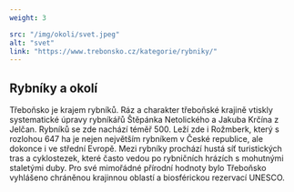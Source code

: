 ```yaml
---
weight: 3

src: "/img/okoli/svet.jpeg"
alt: "svet"
link: "https://www.trebonsko.cz/kategorie/rybniky/"
---
```


## Rybníky a okolí

Třeboňsko je krajem rybníků. Ráz a charakter třeboňské krajině vtiskly systematické úpravy rybníkářů Štěpánka Netolického a Jakuba Krčína z Jelčan. Rybníků se zde nachází téměř 500. Leží zde i Rožmberk, který s rozlohou 647 ha je nejen největším rybníkem v České republice, ale dokonce i ve střední Evropě. Mezi rybníky prochází hustá síť turistických tras a cyklostezek, které často vedou po rybničních hrázích s mohutnými staletými duby. Pro své mimořádné přírodní hodnoty bylo Třeboňsko vyhlášeno chráněnou krajinnou oblastí a biosférickou rezervací UNESCO.
